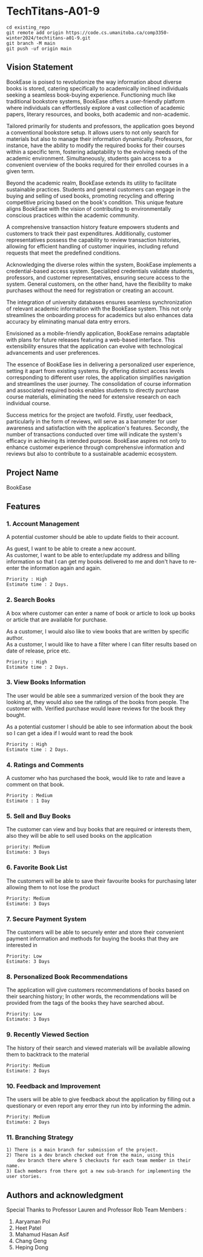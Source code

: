 # TechTitans-A01-9

```  
cd existing_repo  
git remote add origin https://code.cs.umanitoba.ca/comp3350-winter2024/techtitans-a01-9.git  
git branch -M main  
git push -uf origin main  
```  
## Vision Statement


BookEase is poised to revolutionize the way information about diverse books is stored, catering specifically to academically inclined individuals seeking a seamless book-buying experience. Functioning much like traditional bookstore systems, BookEase offers a user-friendly platform where individuals can effortlessly explore a vast collection of academic papers, literary resources, and books, both academic and non-academic. 

Tailored primarily for students and professors, the application goes beyond a conventional bookstore setup. It allows users to not only search for materials but also to manage their information dynamically. Professors, for instance, have the ability to modify the required books for their courses within a specific term, fostering adaptability to the evolving needs of the academic environment. Simultaneously, students gain access to a convenient overview of the books required for their enrolled courses in a given term. 

Beyond the academic realm, BookEase extends its utility to facilitate sustainable practices. Students and general customers can engage in the buying and selling of used books, promoting recycling and offering competitive pricing based on the book's condition. This unique feature aligns BookEase with the vision of contributing to environmentally conscious practices within the academic community. 

A comprehensive transaction history feature empowers students and customers to track their past expenditures. Additionally, customer representatives possess the capability to review transaction histories, allowing for efficient handling of customer inquiries, including refund requests that meet the predefined conditions. 

Acknowledging the diverse roles within the system, BookEase implements a credential-based access system. Specialized credentials validate students, professors, and customer representatives, ensuring secure access to the system. General customers, on the other hand, have the flexibility to make purchases without the need for registration or creating an account. 

The integration of university databases ensures seamless synchronization of relevant academic information with the BookEase system. This not only streamlines the onboarding process for academics but also enhances data accuracy by eliminating manual data entry errors. 

Envisioned as a mobile-friendly application, BookEase remains adaptable with plans for future releases featuring a web-based interface. This extensibility ensures that the application can evolve with technological advancements and user preferences. 

The essence of BookEase lies in delivering a personalized user experience, setting it apart from existing systems. By offering distinct access levels corresponding to different user roles, the application simplifies navigation and streamlines the user journey. The consolidation of course information and associated required books enables students to directly purchase course materials, eliminating the need for extensive research on each individual course. 

Success metrics for the project are twofold. Firstly, user feedback, particularly in the form of reviews, will serve as a barometer for user awareness and satisfaction with the application's features. Secondly, the number of transactions conducted over time will indicate the system's efficacy in achieving its intended purpose. BookEase aspires not only to enhance customer experience through comprehensive information and reviews but also to contribute to a sustainable academic ecosystem. 


## Project Name
BookEase


## Features

### 1. Account Management

A potential customer should be able to update fields to their account.  

As guest, I want to be able to create a new account.  
As customer, I want to be able to enter/update my address and billing information so that I can get my books delivered to me and don't have to re-enter the information again and again.

	Priority : High
	Estimate time : 2 Days.

### 2. Search Books
A box where customer can enter a name of book or article to look up books or article that are available for purchase.  

As a customer, I would also like to view books that are written by specific author.  
As a customer, I would like to have a filter where I can filter results based on date of release, price etc.

	Priority : High
	Estimate time : 2 Days.

### 3. View Books Information
The user would be able see a summarized version of the book they are looking at, they would also see the ratings of the books from people. The customer with. Verified purchase would leave reviews for the book they bought.

As a potential customer I should be able to see information about the book so I can get a idea if I would want to read the book

	Priority : High
	Estimate time : 2 Days.

### 4. Ratings and Comments
A customer who has purchased the book, would like to rate and leave a comment on that book.

	Priority : Medium
	Estimate : 1 Day


### 5. Sell and Buy Books
The customer can view and buy books that are required or interests them, also they will be able to sell used books on the application
	
	priority: Medium
	Estimate: 3 Days

### 6. Favorite Book List
The customers will be able to save their favourite books for purchasing later allowing them to not lose the product

	Priority: Medium
	Estimate: 3 Days

### 7. Secure Payment System
The customers will be able to securely enter and store their convenient payment information and methods  for buying the books that they are interested in

	Priority: Low
	Estimate: 3 Days

### 8. Personalized Book Recommendations
The application will give customers recommendations of books based on their searching history; In other words, the recommendations will be provided from the tags of the books they have searched about. 

	Priority: Low
	Estimate: 3 Days

### 9. Recently Viewed Section
The history of their search and viewed materials will be available allowing them to backtrack to the material

	Priority: Medium
	Estimate: 2 Days

### 10. Feedback and Improvement
The users will be able to give feedback about the application by filling out a questionary or even report any error they run into by informing the admin.

	Priority: Medium
	Estimate: 2 Days

### 11. Branching Strategy
	1) There is a main branch for submission of the project. 
	2) There is a dev branch checked out from the main, using this 
		dev branch there where 5 checkouts for each team member in their name. 
	3) Each members from there got a new sub-branch for implementing the user stories.


## Authors and acknowledgment
Special Thanks to Professor Lauren and Professor Rob
Team Members :
1. Aaryaman Pol
2. Heet Patel
3. Mahamud Hasan  Asif
4. Chang Geng
5. Heping Dong

